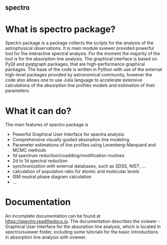 ## spectro

# What is spectro package?
Spectro package is a package collects the scripts for the analysis of the astrophysical observations. It is main module sviewer provided powerful tool for the interactive spectral analysis. For the moment the majority of the tool is for the absorption line analysis. The graphical interface is based on PyQt and pyqtgraph packages, that are high-performance graphical packages. The base of the code is written in Python with use of the external high-level packages provided by astronomical community, however the code also allows one to use Julia language to accelerate extensive calculations of the absorption line profiles models and estimation of their parameters.

# What it can do?
The main features of spectro package is

- Powerful Graphical User Interface for spectra analysis
- Comprehensive visually guided absorption line modeling
- Parameter estimations of line profiles using Levenberg-Marquard and MCMC methods
- 1d spectrum reduction/coadding/modification routines
- 2d to 1d spectral reduction
- synchronization with external databases, such as SDSS, NIST, …
- calculation of population ratio for atomic and molecular levels
- ISM neutral phase diagram calculation
- …

# Documentation
An incomplete documentation can be found at https://spectro.readthedocs.io. The documentation describes the sviewer - Graphical User Interface for the absorption line analysis, which is located in spectro/sviewer folder, including some tutorials for the basic introductions in absorption line analysis with sviewer.
